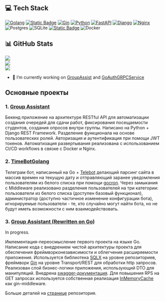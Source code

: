 ## 💻 Tech Stack
[![Golang](https://img.shields.io/badge/Golang-grey?style=flat&logo=go&logoColor=white&labelColor=dodgerblue&color=grey)](https://go.dev/)
[![Static Badge](https://img.shields.io/badge/gRPC-blue?style=flat&logoColor=white&color=lightseagreen)](https://grpc.io/)
[![Gin](https://img.shields.io/badge/Gin-grey?style=flat&logo=gin&logoColor=white&labelColor=dodgerblue&color=grey)](https://gin-gonic.com/)
[![Python](https://img.shields.io/badge/Python-3670A0?style=flat&logo=python&logoColor=ffdd54)](https://www.python.org/)
[![FastAPI](https://img.shields.io/badge/fastAPI-grey?style=flat&logo=fastapi&logoColor=white&labelColor=lightseagreen&color=grey)](https://fastapi.tiangolo.com/)
[![Django](https://img.shields.io/badge/django-%23092E20.svg?style=flat&logo=django&logoColor=white)](https://www.djangoproject.com/)
[![Nginx](https://img.shields.io/badge/nginx-%23009639.svg?style=flat&logo=nginx&logoColor=white)](https://nginx.org/)
![Postgres](https://img.shields.io/badge/postgres-%23316192.svg?style=flat&logo=postgresql&logoColor=white)
![SQLite](https://img.shields.io/badge/sqlite-%2307405e.svg?style=flat&logo=sqlite&logoColor=white)
[![Static Badge](https://img.shields.io/badge/Redis-grey?style=flat&logo=redis&logoColor=white&labelColor=red&color=grey)](https://redis.io/)
![Docker](https://img.shields.io/badge/docker-%230db7ed.svg?style=flat&logo=docker&logoColor=white)






## 📊 GitHub Stats
![](https://github-readme-stats.vercel.app/api?username=psevdocoder&theme=radical&hide_border=false&include_all_commits=false&count_private=true)<br/>
![](https://github-readme-streak-stats.herokuapp.com/?user=psevdocoder&theme=radical&hide_border=false)<br/>
![](https://github-readme-stats.vercel.app/api/top-langs/?username=psevdocoder&theme=radical&hide_border=false&include_all_commits=false&count_private=true&layout=compact)

<!-- Proudly created with GPRM ( https://gprm.itsvg.in ) -->

- 🔭 I’m currently working on [GroupAssist](https://github.com/psevdocoder/GroupAssist) and [GoAuthGRPCService](https://github.com/psevdocoder/GoAuthGRPCService)

## Основные проекты
### 1. [Group Assistant](https://github.com/psevdocoder/sipi_backend)
Бекенд приложение на архитектуре RESTful API для автоматизации создания очередей для сдачи работ, фиксирования посещаемости студентов, создания опросов внутри группы. Написано на Python + Django REST Framework. Разделение функционала на основе пользоватеских ролей. Авторизация и аутентификация при помощи JWT токенов. Автоматизация развертывания реализована с использованием CI/CD workflows в связке с Docker и Nginx.

### 2. [TimeBotGolang](https://github.com/psevdocoder/timeBotGolang)
Телеграм бот, написанный на Go + [Telebot](https://github.com/tucnak/telebot) делающий парсинг сайта в массив времен на текущую дату и отправляющий заранее уведомления пользователям из белого списка при помощи [gocron](https://github.com/go-co-op/gocron).
Через замыкания с Middleware реализовано разделения пользователей на три категории: пользователи из белого списка (доступен базовый функционал), администратор (доступно частичное изменение конфигурации бота), игнорируемые пользователи - те, кто случайно могут найти бота, но не будут иметь возможности с ним взаимодействовать.

### 3. [Group Assistant (Rewritten on Go)](https://github.com/psevdocoder/GroupAssist)
In progress.

Имлементация-переосмысление первого проекта на языке Go. Написание кода с внедрением чистой архитектуры проекта для обеспечения фреймворконезависимости и облегчения расширяемости приложения. Используется библиотека [SQLX](https://github.com/jmoiron/sqlx) на уровне репозиториев, фреймворк [Gin](https://github.com/gin-gonic/gin) на уровне Transport/REST для обработки http запросов. Реализован слой бизнес-логики приложения, использующий DTO для манипуляций. Внедрена [swagger-документация](https://github.com/swaggo/swag). Для повышения RPS на GET запросах используется собственная реализация [InMemoryCache](https://github.com/psevdocoder/InMemoryCacheTTL) как gin-middleware.

Больше деталей на [странице](https://github.com/psevdocoder/GroupAssist) репозитория.

